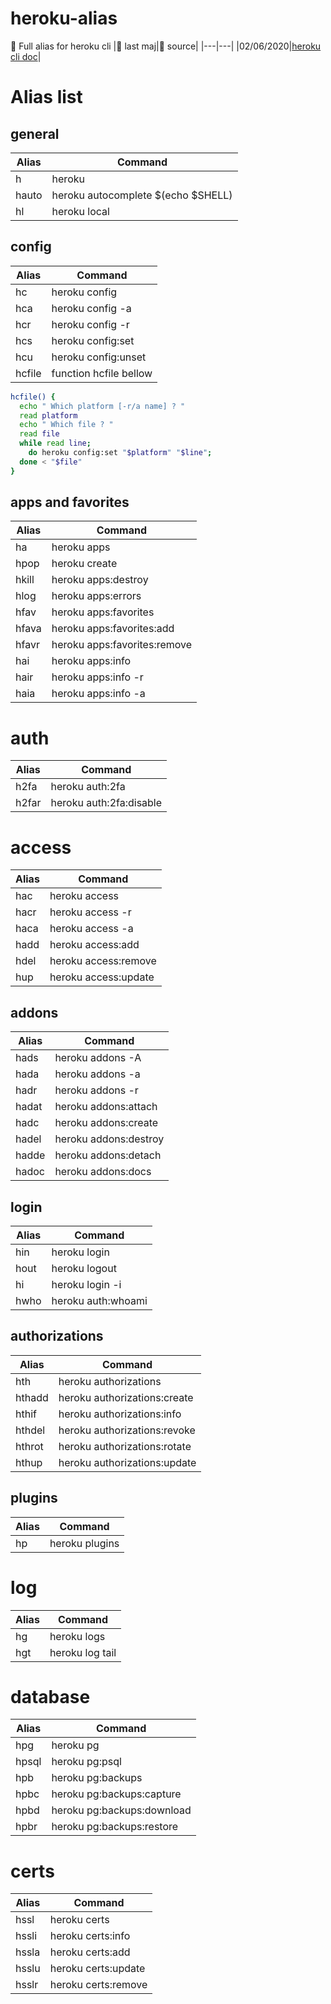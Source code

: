 # heroku-alias
🧬 Full alias for heroku cli
|🚀 last maj|📡 source|
|---|---|
|02/06/2020|[heroku cli doc](https://devcenter.heroku.com/articles/heroku-cli-commands)|
# Alias list
## general
| Alias  | Command |
| ------------- | ------------- |
| h | heroku |
| hauto | heroku autocomplete $(echo $SHELL) |
| hl | heroku local |
## config
| Alias  | Command |
| ------------- | ------------- |
| hc | heroku config |
| hca | heroku config -a |
| hcr | heroku config -r |
| hcs | heroku config:set |
| hcu | heroku config:unset |
| hcfile | function hcfile bellow |
```sh
hcfile() {
  echo " Which platform [-r/a name] ? "
  read platform
  echo " Which file ? "
  read file
  while read line;
    do heroku config:set "$platform" "$line";
  done < "$file"
}
```
## apps and favorites
| Alias  | Command |
| ------------- | ------------- |
| ha | heroku apps |
| hpop | heroku create |
| hkill | heroku apps:destroy |
| hlog | heroku apps:errors |
| hfav | heroku apps:favorites |
| hfava | heroku apps:favorites:add |
| hfavr | heroku apps:favorites:remove |
| hai | heroku apps:info |
| hair | heroku apps:info -r |
| haia | heroku apps:info -a |
# auth
| Alias  | Command |
| ------------- | ------------- |
| h2fa | heroku auth:2fa |
| h2far | heroku auth:2fa:disable |
# access
| Alias  | Command |
| ------------- | ------------- |
| hac | heroku access |
| hacr | heroku access -r |
| haca | heroku access -a |
| hadd | heroku access:add |
| hdel | heroku access:remove |
| hup | heroku access:update |
## addons
| Alias  | Command |
| ------------- | ------------- |
| hads | heroku addons -A |
| hada | heroku addons -a |
| hadr | heroku addons -r |
| hadat | heroku addons:attach |
| hadc | heroku addons:create |
| hadel | heroku addons:destroy |
| hadde | heroku addons:detach |
| hadoc | heroku addons:docs |
## login
| Alias  | Command |
| ------------- | ------------- |
| hin | heroku login |
| hout | heroku logout |
| hi | heroku login -i |
| hwho | heroku auth:whoami |
## authorizations
| Alias  | Command |
| ------------- | ------------- |
| hth | heroku authorizations |
| hthadd | heroku authorizations:create |
| hthif | heroku authorizations:info |
| hthdel | heroku authorizations:revoke |
| hthrot | heroku authorizations:rotate |
| hthup | heroku authorizations:update |
## plugins
| Alias  | Command |
| ------------- | ------------- |
| hp | heroku plugins |
# log
| Alias  | Command |
| ------------- | ------------- |
|hg | heroku logs|
| hgt | heroku log tail |
# database
| Alias  | Command |
| ------------- | ------------- |
| hpg | heroku pg |
| hpsql | heroku pg:psql |
| hpb | heroku pg:backups |
| hpbc | heroku pg:backups:capture |
| hpbd | heroku pg:backups:download |
| hpbr | heroku pg:backups:restore |
# certs
| Alias  | Command |
| ------------- | ------------- |
| hssl | heroku certs |
| hssli | heroku certs:info |
| hssla | heroku certs:add |
| hsslu | heroku certs:update |
| hsslr | heroku certs:remove |
